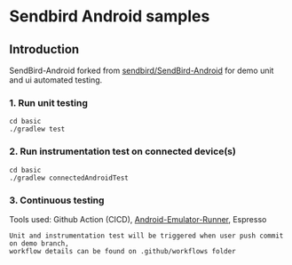 # Sendbird Android samples

## Introduction

SendBird-Android forked from [sendbird/SendBird-Android](https://github.com/sendbird/SendBird-SDK-Android) for demo unit and ui automated testing.

### 1. Run unit testing
```
cd basic
./gradlew test
```

### 2. Run instrumentation test on connected device(s)
```
cd basic
./gradlew connectedAndroidTest
```

### 3. Continuous testing

Tools used:
Github Action (CICD), 
[Android-Emulator-Runner](https://github.com/ReactiveCircus/android-emulator-runner), 
Espresso

```
Unit and instrumentation test will be triggered when user push commit on demo branch,
workflow details can be found on .github/workflows folder
```